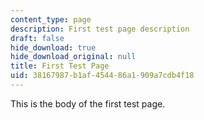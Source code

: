 ```yaml
---
content_type: page
description: First test page description
draft: false
hide_download: true
hide_download_original: null
title: First Test Page
uid: 38167987-b1af-4544-86a1-909a7cdb4f18
---
```

This is the body of the first test page.